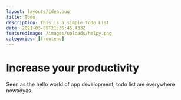 ```yaml
---
layout: layouts/idea.pug
title: Todo
description: This is a simple Todo List
date: 2021-03-05T21:35:45.433Z
featuredImage: /images/uploads/helpy.png
categories: [frontend]
---
```

# Increase your productivity

Seen as the hello world of app development, todo list are everywhere nowadyas.